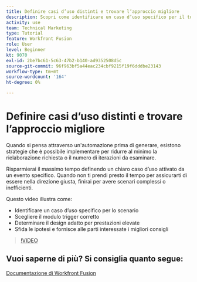 ```yaml
---
title: Definire casi d’uso distinti e trovare l’approccio migliore
description: Scopri come identificare un caso d’uso specifico per il tuo scenario, determinare la progettazione corretta e fornire alle parti interessate il miglior consiglio in [!DNL Adobe Workfront Fusion].
activity: use
team: Technical Marketing
type: Tutorial
feature: Workfront Fusion
role: User
level: Beginner
kt: 9070
exl-id: 2be7bc61-5c63-47b2-b140-ad9352508d5c
source-git-commit: 96f963bf5a44eac234cbf9215f19f6dddbe23143
workflow-type: tm+mt
source-wordcount: '164'
ht-degree: 0%

---
```


# Definire casi d’uso distinti e trovare l’approccio migliore

Quando si pensa attraverso un&#39;automazione prima di generare, esistono strategie che è possibile implementare per ridurre al minimo la rielaborazione richiesta o il numero di iterazioni da esaminare.

Risparmierai il massimo tempo definendo un chiaro caso d’uso attivato da un evento specifico. Quando non ti prendi presto il tempo per assicurarti di essere nella direzione giusta, finirai per avere scenari complessi o inefficienti.

Questo video illustra come:

* Identificare un caso d’uso specifico per lo scenario
* Scegliere il modulo trigger corretto
* Determinare il design adatto per prestazioni elevate
* Sfida le ipotesi e fornisce alle parti interessate i migliori consigli

>[!VIDEO](https://video.tv.adobe.com/v/335311/?quality=12)

## Vuoi saperne di più? Si consiglia quanto segue:

[Documentazione di Workfront Fusion](https://experienceleague.adobe.com/docs/workfront/using/adobe-workfront-fusion/workfront-fusion-2.html?lang=en)
